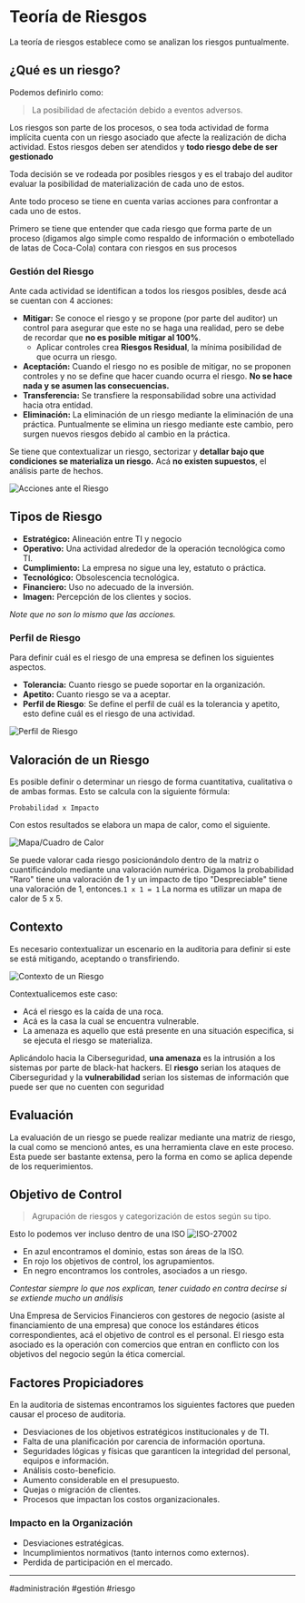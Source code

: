 # Teoría de Riesgos

La teoría de riesgos establece como se analizan los riesgos puntualmente.

## ¿Qué es un riesgo?

Podemos definirlo como:

> La posibilidad de afectación debido a eventos adversos.

Los riesgos son parte de los procesos, o sea toda actividad de forma implícita cuenta con un riesgo asociado que afecte la realización de dicha actividad. Estos riesgos deben ser atendidos y **todo riesgo debe de ser gestionado**

Toda decisión se ve rodeada por posibles riesgos y es el trabajo del auditor evaluar la posibilidad de materialización de cada uno de estos.

Ante todo proceso se tiene en cuenta varias acciones para confrontar a cada uno de estos.

Primero se tiene que entender que cada riesgo que forma parte de un proceso (digamos algo simple como respaldo de información o embotellado de latas de Coca-Cola) contara con riesgos en sus procesos

### Gestión del Riesgo

Ante cada actividad se identifican a todos los riesgos posibles, desde acá se cuentan con 4 acciones:

* **Mitigar:** Se conoce el riesgo y se propone (por parte del auditor) un control para asegurar que este no se haga una realidad, pero se debe de recordar que **no es posible mitigar al 100%**.
  * Aplicar controles crea **Riesgos Residual**, la mínima posibilidad de que ocurra un riesgo.
* **Aceptación:** Cuando el riesgo no es posible de mitigar, no se proponen controles y no se define que hacer cuando ocurra el riesgo. **No se hace nada y se asumen las consecuencias.**
* **Transferencia:** Se transfiere la responsabilidad sobre una actividad hacia otra entidad.
* **Eliminación:** La eliminación de un riesgo mediante la eliminación de una práctica. Puntualmente se elimina un riesgo mediante este cambio, pero surgen nuevos riesgos debido al cambio en la práctica.

Se tiene que contextualizar un riesgo, sectorizar y **detallar bajo que condiciones se materializa un riesgo.** Acá **no existen supuestos**, el análisis parte de hechos.

![Acciones ante el Riesgo](Acciones%20ante%20un%20Riesgo.png)

## Tipos de Riesgo

* **Estratégico:** Alineación entre TI y negocio
* **Operativo:** Una actividad alrededor de la operación tecnológica como TI.
* **Cumplimiento:** La empresa no sigue una ley, estatuto o práctica.
* **Tecnológico:** Obsolescencia tecnológica.
* **Financiero:** Uso no adecuado de la inversión.
* **Imagen:** Percepción de los clientes y socios.

*Note que no son lo mismo que las acciones.*

### Perfil de Riesgo

Para definir cuál es el riesgo de una empresa se definen los siguientes aspectos.

* **Tolerancia:** Cuanto riesgo se puede soportar en la organización.
* **Apetito:** Cuanto riesgo se va a aceptar.
* **Perfil de Riesgo**: Se define el perfil de cuál es la tolerancia y apetito, esto define cuál es el riesgo de una actividad.

![Perfil de Riesgo](Perfil%20de%20Riesgo.png)

## Valoración de un Riesgo

Es posible definir o determinar un riesgo de forma cuantitativa, cualitativa o de ambas formas. Esto se calcula con la siguiente fórmula:

`Probabilidad x Impacto`

Con estos resultados se elabora un mapa de calor, como el siguiente.

![Mapa/Cuadro de Calor](https://www.riesgoscero.com/hs-fs/hubfs/mapa_de_calor.jpg?width=977&name=mapa_de_calor.jpg)

Se puede valorar cada riesgo posicionándolo dentro de la matriz o cuantificándolo mediante una valoración numérica. Digamos la probabilidad "Raro" tiene una valoración de 1 y un impacto de tipo "Despreciable" tiene una valoración de 1, entonces.`1 x 1 = 1` La norma es utilizar un mapa de calor de 5 x 5.

## Contexto

Es necesario contextualizar un escenario en la auditoria para definir si este se está mitigando, aceptando o transfiriendo.

![Contexto de un Riesgo](Contexto%20de%20un%20Riesgo.png)

Contextualicemos este caso:

* Acá el riesgo es la caída de una roca.
* Acá es la casa la cual se encuentra vulnerable.
* La amenaza es aquello que está presente en una situación especifica, si se ejecuta el riesgo se materializa.

Aplicándolo hacia la Ciberseguridad, **una amenaza** es la intrusión a los sistemas por parte de black-hat hackers. El **riesgo** serian los ataques de Ciberseguridad y la **vulnerabilidad** serian los sistemas de información que puede ser que no cuenten con seguridad

## Evaluación

La evaluación de un riesgo se puede realizar mediante una matriz de riesgo, la cual como se mencionó antes, es una herramienta clave en este proceso. Esta puede ser bastante extensa, pero la forma en como se aplica depende de los requerimientos.

## Objetivo de Control

> Agrupación de riesgos y categorización de estos según su tipo.

Esto lo podemos ver incluso dentro de una ISO ![ISO-27002](ISO%2027002.png)

* En azul encontramos el dominio, estas son áreas de la ISO.
* En rojo los objetivos de control, los agrupamientos.
* En negro encontramos los controles, asociados a un riesgo.

*Contestar siempre lo que nos explican, tener cuidado en contra decirse si se extiende mucho un análisis*

Una Empresa de Servicios Financieros con gestores de negocio (asiste al financiamiento de una empresa) que conoce los estándares éticos correspondientes, acá el objetivo de control es el personal. El riesgo esta asociado es la operación con comercios que entran en conflicto con los objetivos del negocio según la ética comercial.

## Factores Propiciadores

En la auditoria de sistemas encontramos los siguientes factores que pueden causar el proceso de auditoria.

* Desviaciones de los objetivos estratégicos institucionales y de TI.
* Falta de una planificación por carencia de información oportuna.
* Seguridades lógicas y físicas que garanticen la integridad del personal, equipos e información.
* Análisis costo-beneficio.
* Aumento considerable en el presupuesto.
* Quejas o migración de clientes.
* Procesos que impactan los costos organizacionales.

### Impacto en la Organización

* Desviaciones estratégicas.
* Incumplimientos normativos (tanto internos como externos).
* Perdida de participación en el mercado.

---

\#administración #gestión #riesgo